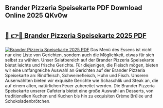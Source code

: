 ## Brander Pizzeria Speisekarte PDF Download Online 2025 QKv0w

# <h2><a href="http://gc7oy3.nevu.top/?p=Brander+Pizzeria+Speisekarte">🔗 👉🔴 Brander Pizzeria Speisekarte 2025 PDF</a></h2>

[![Brander Pizzeria Speisekarte 2025 PDF](https://i.imgur.com/dBaPXMq.png)](http://gc7oy3.nevu.top/?p=Brander+Pizzeria+Speisekarte)
Das Menü des Essens ist nicht nur eine Liste von Gerichten, sondern auch die Möglichkeit, etwas für sich selbst zu wählen. Unser Salatbereich auf der Brander Pizzeria Speisekarte bietet leichte und frische Gerichte. Für diejenigen, die Fleisch mögen, bieten wir eine umfangreiche Auswahl an Gerichten auf der Brander Pizzeria Speisekarte an: Rindfleisch, Schweinefleisch, Huhn und Fisch. Unseren Auserwählten bieten wir exquisite Gerichte wie Schaschlik und Steak an, die auf einem alten, natürlichen Feuer zubereitet werden. Die Brander Pizzeria Speisekarte unserer Cafeteria bietet eine große Auswahl an Desserts, von traditionellen Kuchen und Kuchen bis hin zu exquisiten Crème Brûlée und Schokoladenbrötchen.
